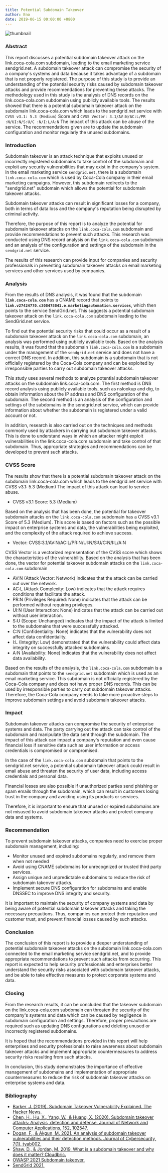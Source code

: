 ```yaml
---
title: Potential Subdomain Takeover
author: Eno
date: 2019-06-15 00:00:00 +0800
---
```


![thumbnail](https://raw.githubusercontent.com/z0rs/z0rs.github.io/master/takeover/takeOver.png)

### Abstract

This report discusses a potential subdomain takeover attack on the link.coca-cola.com subdomain, leading to the email marketing service sendgrid.net. A subdomain takeover attack can compromise the security of a company's systems and data because it takes advantage of a subdomain that is not properly registered. The purpose of this study is to provide an understanding of the potential security risks caused by subdomain takeover attacks and provide recommendations for preventing these attacks. The methodology used in this study is the analysis of DNS records on the link.coca-cola.com subdomain using publicly available tools. The results showed that there is a potential subdomain takeover attack on the subdomain link.coca-cola.com which leads to the sendgrid.net service with `CVSS v3.1: 5.3 (Medium)` Score and `CVSS Vector: 3.1/AV:N/AC:L/PR :N/UI:N/S:U/C :N/I:L/A:N` The impact of this attack can be abuse of the service. The recommendations given are to update the subdomain configuration and monitor regularly the unused subdomains.

### Introduction

Subdomain takeover is an attack technique that exploits unused or incorrectly registered subdomains to take control of the subdomain and exploit any security vulnerabilities that may exist in the company's system. In the email marketing service `sendgrid.net`, there is a subdomain `link.coca-cola.com` which is used by Coca-Cola company in their email marketing campaigns. However, this subdomain redirects to the "sendgrid.net" subdomain which allows the potential for subdomain takeover attacks.

Subdomain takeover attacks can result in significant losses for a company, both in terms of data loss and the company's reputation being disrupted by criminal activity.

Therefore, the purpose of this report is to analyze the potential for subdomain takeover attacks on the `link.coca-cola.com` subdomain and provide recommendations to prevent such attacks. This research was conducted using DNS record analysis on the `link.coca-cola.com` subdomain and an analysis of the configuration and settings of the subdomain in the `sendgrid.net` service.

The results of this research can provide input for companies and security professionals in preventing subdomain takeover attacks on email marketing services and other services used by companies.

### Analysis

From the results of DNS analysis, it was found that the subdomain **`link.coca-cola.com`** has a CNAME record that points to **`link.v27424770.c308478841.e.marketingautomation.services`**, which then points to the service SendGrid.net. This suggests a potential subdomain takeover attack on the `link.coca-cola.com` subdomain leading to the SendGrid.net service.

To find out the potential security risks that could occur as a result of a subdomain takeover attack on the `link.coca-cola.com` subdomain, an analysis was performed using publicly available tools. Based on the analysis results, it was found that the subdomain `link.coca-cola.com` is a subdomain under the management of the `sendgrid.net` service and does not have a correct DNS record. In addition, this subdomain is a subdomain that is not officially registered by the Coca-Cola company and can be exploited by irresponsible parties to carry out subdomain takeover attacks.

This study uses several methods to analyze potential subdomain takeover attacks on the subdomain link.coca-cola.com. The first method is DNS record analysis using publicly available tools, such as nslookup and dig, to obtain information about the IP address and DNS configuration of the subdomain. The second method is an analysis of the configuration and settings of the subdomains in the sendgrid.net service, which can provide information about whether the subdomain is registered under a valid account or not.

In addition, research is also carried out on the techniques and methods commonly used by attackers in carrying out subdomain takeover attacks. This is done to understand ways in which an attacker might exploit vulnerabilities in the link.coca-cola.com subdomain and take control of that subdomain. Thus, appropriate strategies and recommendations can be developed to prevent such attacks.

### CVSS Score

The results show that there is a potential subdomain takeover attack on the subdomain link.coca-cola.com which leads to the sendgrid.net service with CVSS v3.1: 5.3 (Medium) The impact of this attack can lead to service abuse.

- CVSS v3.1 Score: 5.3 (Medium)

Based on the analysis that has been done, the potential for takeover subdomain attacks on the `link.coca-cola.com` subdomain has a CVSS v3.1 Score of 5.3 (Medium). This score is based on factors such as the possible impact on enterprise systems and data, the vulnerabilities being exploited, and the complexity of the attack required to achieve success.

- Vector: CVSS:3.1/AV:N/AC:L/PR:N/UI:N/S:U/C:N/I:L/A:N

CVSS Vector is a vectorized representation of the CVSS score which shows the characteristics of the vulnerability. Based on the analysis that has been done, the vector for potential takeover subdomain attacks on the `link.coca-cola.com` subdomain

- AV:N (Attack Vector: Network) indicates that the attack can be carried out over the network.
- AC:L (Attack Complexity: Low) indicates that the attack requires conditions that facilitate the attack.
- PR:N (Privileges Required: None) indicates that the attack can be performed without requiring privileges.
- UI:N (User Interaction: None) indicates that the attack can be carried out without user interaction.
- S:U (Scope: Unchanged) indicates that the impact of the attack is limited to the subdomains that were successfully attacked.
- C:N (Confidentiality: None) indicates that the vulnerability does not affect data confidentiality.
- I:L (Integrity: Low) demonstrated that the vulnerability could affect data integrity on successfully attacked subdomains.
- A:N (Availability: None) indicates that the vulnerability does not affect data availability.

Based on the results of the analysis, the `link.coca-cola.com` subdomain is a subdomain that points to the `sendgrid.net` subdomain which is used as an email marketing service. This subdomain is not officially registered by the Coca-Cola company and does not have proper DNS records. This can be used by irresponsible parties to carry out subdomain takeover attacks. Therefore, the Coca-Cola company needs to take more proactive steps to improve subdomain settings and avoid subdomain takeover attacks.

### Impact

Subdomain takeover attacks can compromise the security of enterprise systems and data. The party carrying out the attack can take control of the subdomain and manipulate the data sent through the subdomain. The impact of this attack can impact a company's reputation and even cause financial loss if sensitive data such as user information or access credentials is compromised or compromised.

In the case of the `link.coca-cola.com` subdomain that points to the sendgrid.net service, a potential subdomain takeover attack could result in email abuse and threaten the security of user data, including access credentials and personal data.

Financial losses are also possible if unauthorized parties send phishing or spam emails through the subdomain, which can result in customers losing trust in the company and avoiding using its products or services.

Therefore, it is important to ensure that unused or expired subdomains are not misused to avoid subdomain takeover attacks and protect company data and systems.

### Recommendation

To prevent subdomain takeover attacks, companies need to exercise proper subdomain management, including:
- Monitor unused and expired subdomains regularly, and remove them when not needed
- Avoid using CNAME subdomains for unrecognized or trusted third party services.
- Assign unique and unpredictable subdomains to reduce the risk of subdomain takeover attacks.
- Implement secure DNS configuration for subdomains and enable DNSSEC to improve DNS integrity and security.

It is important to maintain the security of company systems and data by being aware of potential subdomain takeover attacks and taking the necessary precautions. Thus, companies can protect their reputation and customer trust, and prevent financial losses caused by such attacks.
### Conclusion

The conclusion of this report is to provide a deeper understanding of potential subdomain takeover attacks on the subdomain link.coca-cola.com connected to the email marketing service sendgrid.net, and to provide appropriate recommendations to prevent such attacks from occurring. This report is expected to help security professionals and enterprises better understand the security risks associated with subdomain takeover attacks, and be able to take effective measures to protect corporate systems and data.

### Closing

From the research results, it can be concluded that the takeover subdomain on the link.coca-cola.com subdomain can threaten the security of the company's systems and data which can be caused by negligence in subdomain configuration and settings. Therefore, proper precautions are required such as updating DNS configurations and deleting unused or incorrectly registered subdomains.

It is hoped that the recommendations provided in this report will help enterprises and security professionals to raise awareness about subdomain takeover attacks and implement appropriate countermeasures to address security risks resulting from such attacks.

In conclusion, this study demonstrates the importance of effective management of subdomains and implementation of appropriate countermeasures to reduce the risk of subdomain takeover attacks on enterprise systems and data.

### Bibliography

- [Barker, J. (2019). Subdomain Takeover Vulnerability Explained. The Hacker News.](https://thehackernews.com/2019/05/subdomain-takeover-vulnerability.html)
- [Chen, H., Hu, X., Yang, W., & Huang, X. (2020). Subdomain takeover attacks: Analysis, detection and defense. Journal of Network and Computer Applications, 152, 102547.](https://doi.org/10.1016/j.jnca.2020.102547)
- [Dogan, F., & Akgun, M. 2021. An analysis of subdomain takeover vulnerabilities and their detection methods. Journal of Cybersecurity, 7(1), tyab002.](https://doi.org/10.1093/cybsec/tyab002)
- [Shaw, D., & Jordan, M. 2019. What is a subdomain takeover and why does it matter? Cloudbric.](https://www.cloudbric.com/blog/2019/08/what-is-a-subdomain-takeover-and-why-does-it-matter/)
- [OWASP 2021 Subdomain takeover.](https://owasp.org/www-community/attacks/Subdomain_takeover)
- [SendGrid 2021.](https://sendgrid.com/)
